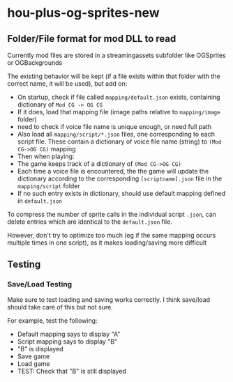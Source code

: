 # hou-plus-og-sprites-new

## Folder/File format for mod DLL to read

Currently mod files are stored in a streamingassets subfolder like OGSprites or OGBackgrounds

The existing behavior will be kept (if a file exists within that folder with the correct name, it will be used), but add on:

- On startup, check if file called `mapping/default.json` exists, containing dictionary of `Mod CG -> OG CG`
- If it does, load that mapping file (image paths relative to `mapping/image` folder)
 - need to check if voice file name is unique enough, or need full path
- Also load all `mapping/script/*.json` files, one corresponding to each script file. These contain a dictionary of voice file name (string) to `(Mod CG->OG CG)` mapping
- Then when playing:
 - The game keeps track of a dictionary of `(Mod CG->OG CG)`
 - Each time a voice file is encountered, the the game will update the dictionary according to the corresponding `[scriptname].json` file in the `mapping/script` folder
 - If no such entry exists in dictionary, should use default mapping defined in `default.json`

To compress the number of sprite calls in the individual script `.json`, can delete entries which are identical to the `default.json` file.

However, don't try to optimize too much (eg if the same mapping occurs multiple times in one script), as it makes loading/saving more difficult

## Testing

### Save/Load Testing

Make sure to test loading and saving works correctly. I think save/load should take care of this but not sure.

For example, test the following:

- Default mapping says to display "A"
- Script mapping says to display "B"
- "B" is displayed
- Save game
- Load game
- TEST: Check that "B" is still displayed
